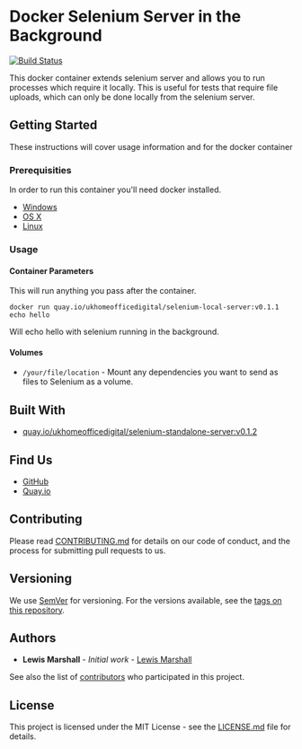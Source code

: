 # Docker Selenium Server in the Background

[![Build Status](https://travis-ci.org/UKHomeOffice/docker-selenium-local-server.svg?branch=master)](https://travis-ci.org/UKHomeOffice/docker-selenium-local-server)

This docker container extends selenium server and allows you to run 
processes which require it locally. This is useful for tests that require 
file uploads, which can only be done locally from the selenium server.

## Getting Started

These instructions will cover usage information and for the docker container 

### Prerequisities


In order to run this container you'll need docker installed.

* [Windows](https://docs.docker.com/windows/started)
* [OS X](https://docs.docker.com/mac/started/)
* [Linux](https://docs.docker.com/linux/started/)

### Usage

#### Container Parameters

This will run anything you pass after the container.

```shell
docker run quay.io/ukhomeofficedigital/selenium-local-server:v0.1.1 echo hello
```

Will echo hello with selenium running in the background.

#### Volumes

* `/your/file/location` - Mount any dependencies you want to send as files to Selenium as a volume.

## Built With

* [quay.io/ukhomeofficedigital/selenium-standalone-server:v0.1.2](https://github.com/UKHomeOffice/docker-selenium-standalone-server)

## Find Us

* [GitHub](https://github.com/UKHomeOffice/docker-selenium-local-server)
* [Quay.io](https://quay.io/ukhomeofficedigital/selenium-local-server)

## Contributing

Please read [CONTRIBUTING.md](CONTRIBUTING.md) for details on our code of conduct, and the process for submitting pull requests to us.

## Versioning

We use [SemVer](http://semver.org/) for versioning. For the versions available, see the 
[tags on this repository](https://github.com/UKHomeOffice/docker-selenium-local-server/tags). 

## Authors

* **Lewis Marshall** - *Initial work* - [Lewis Marshall](https://github.com/lewismarshall)

See also the list of [contributors](https://github.com/UKHomeOffice/docker-selenium-local-server/contributors) who 
participated in this project.

## License

This project is licensed under the MIT License - see the [LICENSE.md](LICENSE.md) file for details.
